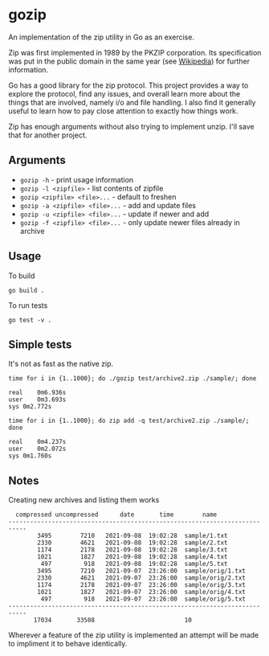 # gozip
An implementation of the zip utility in Go as an exercise.

Zip was first implemented in 1989 by the PKZIP corporation. Its specification
was put in the public domain in the same year (see
[Wikipedia](https://en.wikipedia.org/wiki/ZIP_(file_format))) for further information.

Go has a good library for the zip protocol. This project provides a way to
explore the protocol, find any issues, and overall learn more about the things
that are involved, namely i/o and file handling. I also find it generally useful
to learn how to pay close attention to exactly how things work.

Zip has enough arguments without also trying to implement unzip. I'll save that
for another project.

## Arguments

* `gozip -h` - print usage information
* `gozip -l <zipfile>` - list contents of zipfile
* `gozip <zipfile> <file>...` - default to freshen
* `gozip -a <zipfile> <file>...` - add and update files
* `gozip -u <zipfile> <file>...` - update if newer and add
* `gozip -f <zipfile> <file>...` - only update newer files already in archive

## Usage

To build

`go build .`

To run tests

`go test -v .`

## Simple tests

It's not as fast as the native zip.

```
time for i in {1..1000}; do ./gozip test/archive2.zip ./sample/; done

real	0m6.936s
user	0m3.693s
sys	0m2.772s

time for i in {1..1000}; do zip add -q test/archive2.zip ./sample/; done

real	0m4.237s
user	0m2.072s
sys	0m1.760s
```

## Notes

Creating new archives and listing them works

```
  compressed uncompressed      date       time        name
---------------------------------------------------------------------------
        3495        7210   2021-09-08  19:02:28  sample/1.txt
        2330        4621   2021-09-08  19:02:28  sample/2.txt
        1174        2178   2021-09-08  19:02:28  sample/3.txt
        1021        1827   2021-09-08  19:02:28  sample/4.txt
         497         918   2021-09-08  19:02:28  sample/5.txt
        3495        7210   2021-09-07  23:26:00  sample/orig/1.txt
        2330        4621   2021-09-07  23:26:00  sample/orig/2.txt
        1174        2178   2021-09-07  23:26:00  sample/orig/3.txt
        1021        1827   2021-09-07  23:26:00  sample/orig/4.txt
         497         918   2021-09-07  23:26:00  sample/orig/5.txt
---------------------------------------------------------------------------
       17034       33508                         10
```

Wherever a feature of the zip utility is implemented an attempt will be made to
impliment it to behave identically.
